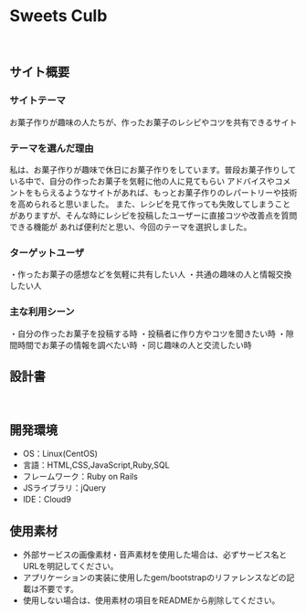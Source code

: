 # Sweets Culb
​
## サイト概要
### サイトテーマ
お菓子作りが趣味の人たちが、作ったお菓子のレシピやコツを共有できるサイト

### テーマを選んだ理由
私は、お菓子作りが趣味で休日にお菓子作りをしています。普段お菓子作りしている中で、自分の作ったお菓子を気軽に他の人に見てもらい
アドバイスやコメントをもらえるようなサイトがあれば、もっとお菓子作りのレパートリーや技術を高められると思いました。
また、レシピを見て作っても失敗してしまうことがありますが、そんな時にレシピを投稿したユーザーに直接コツや改善点を質問できる機能が
あれば便利だと思い、今回のテーマを選択しました。

### ターゲットユーザ
・作ったお菓子の感想などを気軽に共有したい人
・共通の趣味の人と情報交換したい人

### 主な利用シーン
・自分の作ったお菓子を投稿する時
・投稿者に作り方やコツを聞きたい時
・隙間時間でお菓子の情報を調べたい時
・同じ趣味の人と交流したい時

## 設計書
​
## 開発環境
- OS：Linux(CentOS)
- 言語：HTML,CSS,JavaScript,Ruby,SQL
- フレームワーク：Ruby on Rails
- JSライブラリ：jQuery
- IDE：Cloud9
​
## 使用素材
- 外部サービスの画像素材・音声素材を使用した場合は、必ずサービス名とURLを明記してください。
- アプリケーションの実装に使用したgem/bootstrapのリファレンスなどの記載は不要です。
- 使用しない場合は、使用素材の項目をREADMEから削除してください。